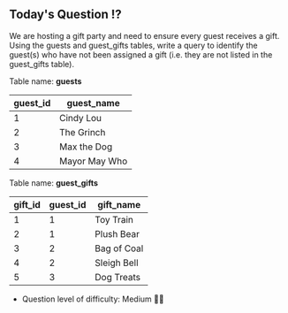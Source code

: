 ## Today's Question ⁉️

We are hosting a gift party and need to ensure every guest receives a gift. Using the guests and guest_gifts tables, write a query to identify the guest(s) who have not been assigned a gift (i.e. they are not listed in the guest_gifts table).

Table name: **guests**

| guest_id | guest_name      |
|----------|-----------------|
| 1        | Cindy Lou      |
| 2        | The Grinch     |
| 3        | Max the Dog    |
| 4        | Mayor May Who |

Table name: **guest_gifts**

| gift_id | guest_id | gift_name    |
|---------|----------|--------------|
| 1       | 1        | Toy Train    |
| 2       | 1        | Plush Bear   |
| 3       | 2        | Bag of Coal  |
| 4       | 2        | Sleigh Bell  |
| 5       | 3        | Dog Treats   |


- Question level of difficulty: Medium 🎅🎅

